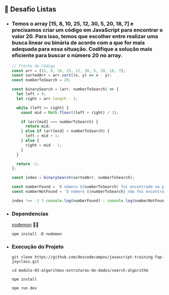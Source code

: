## 🚀 Desafio Listas
- ### Temos o array [15, 8, 10, 25, 12, 30, 5, 20, 18, 7] e precisamos criar um código em JavaScript para encontrar o valor 20. Para isso, temos que escolher entre realizar uma busca linear ou binária de acordo com a que for mais adequada para essa situação. Codifique a solução mais eficiente para buscar o número 20 no array.

  ```js
  // Trecho do Código
  const arr = [15, 8, 10, 25, 12, 30, 5, 20, 18, 7];
  const sortedArr = arr.sort((x, y) => x - y);
  const numberToSearch = 20;

  const binarySearch = (arr, numberToSearch) => {
    let left = 0;
    let right = arr.length - 1;

    while (left <= right) {
      const mid = Math.floor((left + right) / 2);

      if (arr[mid] === numberToSearch) {
        return mid;
      } else if (arr[mid] < numberToSearch) {
        left = mid + 1;
      } else {
        right = mid - 1;
      }
    }

    return -1;
  };

  const index = binarySearch(sortedArr, numberToSearch);

  const numberFound = `O número ${numberToSearch} foi encontrado na posição ${index}.`;
  const numberNotFound = `O número ${numberToSearch} não foi encontrado no array.`;

  index !== -1 ? console.log(numberFound) : console.log(numberNotFound);
  ```

- ### Dependencias
  
  [nodemon](https://www.npmjs.com/package/nodemon) 📝🔗
   ```
  npm install -D nodemon
   ```

- ### Execução do Projeto
    ```
    git clone https://github.com/devcodecampos/javascript-training-fap-joyclass.git

    cd modulo-03-algoritmos-estruturas-de-dados/search-algorithm

    npm install

    npm run dev
    ```

